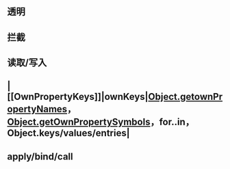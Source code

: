 #

## 透明

## 拦截

## 读取/写入

## |[[OwnPropertyKeys]]|ownKeys|[Object.getownPropertyNames](https://developer.mozilla.org/en-US/docs/Web/JavaScript/Reference/Global_Objects/Object/getOwnPropertyNames)，[Object.getOwnPropertySymbols](https://developer.mozilla.org/en-US/docs/Web/JavaScript/Reference/Global_Objects/Object/getOwnPropertySymbols)，for..in，Object.keys/values/entries|

## apply/bind/call
